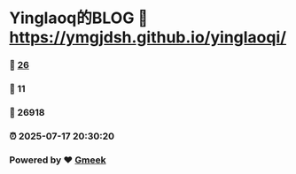 # Yinglaoq的BLOG :link: https://ymgjdsh.github.io/yinglaoqi/ 
### :page_facing_up: [26](https://ymgjdsh.github.io/yinglaoqi//tag.html) 
### :speech_balloon: 11 
### :hibiscus: 26918 
### :alarm_clock: 2025-07-17 20:30:20 
### Powered by :heart: [Gmeek](https://github.com/Meekdai/Gmeek)
